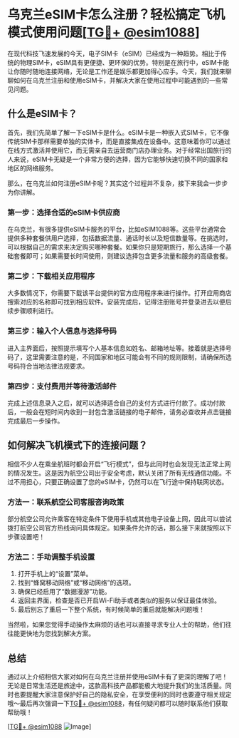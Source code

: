 # 乌克兰eSIM卡怎么注册？轻松搞定飞机模式使用问题[[TG💪+ @esim1088](https://t.me/s/esim1088)]

在现代科技飞速发展的今天，电子SIM卡（eSIM）已经成为一种趋势。相比于传统的物理SIM卡，eSIM具有更便捷、更环保的优势。特别是在旅行中，eSIM卡能让你随时随地连接网络，无论是工作还是娱乐都更加得心应手。今天，我们就来聊聊如何在乌克兰注册和使用eSIM卡，并解决大家在使用过程中可能遇到的一些常见问题。

## 什么是eSIM卡？

首先，我们先简单了解一下eSIM卡是什么。eSIM卡是一种嵌入式SIM卡，它不像传统SIM卡那样需要单独的实体卡，而是直接集成在设备中。这意味着你可以通过在线方式激活并使用它，而无需亲自去运营商门店办理业务。对于经常出国旅行的人来说，eSIM卡无疑是一个非常方便的选择，因为它能够快速切换不同的国家和地区的网络服务。

那么，在乌克兰如何注册eSIM卡呢？其实这个过程并不复杂，接下来我会一步步为你讲解。

### 第一步：选择合适的eSIM卡供应商

在乌克兰，有很多提供eSIM卡服务的平台，比如eSIM1088等。这些平台通常会提供多种套餐供用户选择，包括数据流量、通话时长以及短信数量等。在挑选时，可以根据自己的需求来决定购买哪种套餐。如果你只是短期旅行，那么选择一个基础套餐即可；如果需要长时间使用，则建议选择包含更多流量和服务的高级套餐。

### 第二步：下载相关应用程序

大多数情况下，你需要下载该平台提供的官方应用程序来进行操作。打开应用商店搜索对应的名称即可找到相应软件。安装完成后，记得注册账号并登录进去以便后续步骤顺利进行。

### 第三步：输入个人信息与选择号码

进入主界面后，按照提示填写个人基本信息如姓名、邮箱地址等。接着就是选择号码了，这里需要注意的是，不同国家和地区可能会有不同的规则限制，请确保所选号码符合当地法律法规要求。

### 第四步：支付费用并等待激活邮件

完成上述信息录入之后，就可以选择适合自己的支付方式进行付款了。成功付款后，一般会在短时间内收到一封包含激活链接的电子邮件，请务必查收并点击链接完成最后一步操作。

## 如何解决飞机模式下的连接问题？

相信不少人在乘坐航班时都会开启“飞行模式”，但与此同时也会发现无法正常上网的情况发生。这是因为航空公司出于安全考虑，默认关闭了所有无线通信功能。不过不用担心，只要正确设置了您的eSIM卡，仍然可以在飞行途中保持联网状态。

### 方法一：联系航空公司客服咨询政策

部分航空公司允许乘客在特定条件下使用手机或其他电子设备上网，因此可以尝试拨打航空公司官方热线询问具体规定。如果条件允许的话，那么接下来就按照以下步骤设置吧！

### 方法二：手动调整手机设置

1. 打开手机上的“设置”菜单。
2. 找到“蜂窝移动网络”或“移动网络”的选项。
3. 确保已经启用了“数据漫游”功能。
4. 返回主界面，检查是否已开启Wi-Fi助手或者类似的服务以保证最佳体验。
5. 最后别忘了重启一下整个系统，有时候简单的重启就能解决问题哦！

当然啦，如果您觉得手动操作太麻烦的话也可以直接寻求专业人士的帮助，他们往往能更快地为您找到解决方案。

## 总结

通过以上介绍相信大家对如何在乌克兰注册并使用eSIM卡有了更深的理解了吧！无论是日常生活还是旅途中，这款高科技产品都能极大地提升我们的生活质量。同时也要提醒大家注意保护好自己的隐私安全，在享受便利的同时也要遵守相关规定哦～最后再次强调一下[TG💪+ @esim1088](https://t.me/s/esim1088)，有任何疑问都可以随时联系他们获取帮助哦！

[[TG💪+ @esim1088](https://t.me/s/esim1088) ![Image](https://i.postimg.cc/4NQfJmqS/Snipaste-2025-05-13-00-14-12.png)]